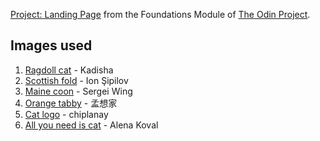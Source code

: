 [Project: Landing Page](https://www.theodinproject.com/lessons/foundations-landing-page) from the Foundations Module of [The Odin Project](https://www.theodinproject.com/).

## Images used
1. [Ragdoll cat](https://pixabay.com/photos/cat-remote-access-ragdoll-pet-blue-1726023/) - Kadisha
2. [Scottish fold](https://unsplash.com/photos/citSl-M-gxs) - Ion Şipilov
3. [Maine coon](https://unsplash.com/photos/RWElb9j7nlc) - Sergei Wing
4. [Orange tabby](https://pixabay.com/photos/cat-kitten-orange-cat-portrait-5830643/) - 孟想家
5. [Cat logo](https://pixabay.com/illustrations/cat-red-cat-pink-cat-cat-miror-poly-3237903/) - chiplanay
6. [All you need is cat](https://www.pexels.com/photo/mid-coated-brown-cat-982865/) - Alena Koval
